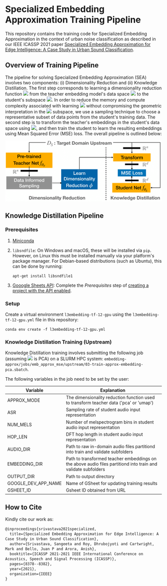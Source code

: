 # Specialized Embedding Approximation Training Pipeline
This repository contains the training code for Specialized Embedding Approximation in the context of urban noise classification as described in our IEEE ICASSP 2021 paper [Specialized Embedding Approximation for Edge Intelligence: A Case Study in Urban Sound Classification](https://ieeexplore.ieee.org/document/9414287).

## Overview of Training Pipeline
The pipeline for solving Specialized Embedding Approximation (SEA) involves two components: (i) Dimensionality Reduction and (ii) Knowledge Distillation. The first step corresponds to learning a dimensionality reduction function <img src="https://render.githubusercontent.com/render/math?math=\phi"> from the teacher embedding model's data space <img src="https://render.githubusercontent.com/render/math?math=\mathbb{R}^n"> to the student's subspace <img src="https://render.githubusercontent.com/render/math?math=\mathbb{R}^d">. In order to reduce the memory and compute complexity associated with learning <img src="https://render.githubusercontent.com/render/math?math=\phi"> without compromising the geometric interpretation in the <img src="https://render.githubusercontent.com/render/math?math=\mathbb{R}^d"> subspace, we use a sampling technique to choose a representative subset of data points from the student's training data. The second step is to transform the teacher's embeddings in the student's data space using <img src="https://render.githubusercontent.com/render/math?math=\phi">, and then train the student to learn the resulting embeddings using Mean Squared Error (MSE) loss. The overall pipeline is outlined below:

<img src="EA_Pipeline-1.png" alt="EA-Pipeline"/>

## Knowledge Distillation Pipeline
### Prerequisites
1. [Miniconda](https://docs.conda.io/en/latest/miniconda.html)
2. `libsndfile`: On Windows and macOS, these will be installed via `pip`. However, on Linux this must be installed manually via your platform's package manager. For Debian-based distributions (such as Ubuntu), this can be done by running:

    ```
    apt-get install libsndfile1
    ```
3. [Gooogle Sheets API](https://developers.google.com/sheets/api/quickstart/python#prerequisites): Complete the _Prerequisites_ step of [creating a project with the API enabled](https://developers.google.com/workspace/guides/create-project).

### Setup
Create a virtual environment `l3embedding-tf-12-gpu` using the `l3embedding-tf-12-gpu.yml` file in this repository:
```
conda env create -f l3embedding-tf-12-gpu.yml
```

### Knowledge Distillation Training (Upstream)
Knowledge Distillation training involves submitting the following job (assuming <img src="https://render.githubusercontent.com/render/math?math=\phi"> is PCA) on a SLURM HPC system: `embedding-approx/jobs/emb_approx_mse/upstream/03-train-approx-embedding-pca.sbatch`.

The following variables in the job need to be set by the user:

| Variable            | Explanation                                                                                                   |
| ------------------- | ------------------------------------------------------------------------------------------------------------- |
| APPROX_MODE         | The dimensionality reduction function used to transform teacher data ('pca' or 'umap')                        |
| ASR                 | Sampling rate of student audio input representation                                                           |
| NUM_MELS            | Number of melspectrogram bins in student audio input representation                                           |
| HOP_LEN             | DFT hop length in student audio input representation                                                          |
| AUDIO_DIR           | Path to raw in-domain audio files partitiond into train and validate subfolders                               |
| EMBEDDING_DIR       | Path to transformed teacher embeddings on the above audio files partitiond into train and validate subfolders |
| OUTPUT_DIR          | Path to output directory                                                                                      |
| GOOGLE_DEV_APP_NAME | Name of GSheet for updating training results                                                                  |
| GSHEET_ID           | Gsheet ID obtained from URL                                                                                   |

## How to Cite
Kindly cite our work as:

```
@inproceedings{srivastava2021specialized,
  title={Specialized Embedding Approximation for Edge Intelligence: A Case Study in Urban Sound Classification},
  author={Srivastava, Sangeeta and Roy, Dhrubojyoti and Cartwright, Mark and Bello, Juan P and Arora, Anish},
  booktitle={ICASSP 2021-2021 IEEE International Conference on Acoustics, Speech and Signal Processing (ICASSP)},
  pages={8378--8382},
  year={2021},
  organization={IEEE}
}
```

